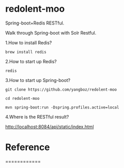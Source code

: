 # redolent-moo
Spring-boot+Redis RESTful.

Walk through Spring-boot with Solr Restful.

1.How to install Redis?

    brew install redis

2.How to start up Redis?

    redis

3.How to start up Spring-boot?

    git clone https://github.com/yangboz/redolent-moo
    
    cd redolent-moo

    mvn spring-boot:run -Dspring.profiles.active=local

4.Where is the RESTful result?

[http://localhost:8084/api/static/index.html](http://localhost:8084/api/static/index.html)

# Reference
============
